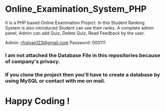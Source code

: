 # Online_Examination_System_PHP
It is a PHP based Online Examination Project. In this Student Ranking System is also introduced Student can see their ranks. A complete admin panel, Admin can add Quiz, Delete Quiz, Read Feedback by the user.

Admin: rfraiyan123@gmail.com
Password: 000111


### I am not attached the Database File in this repositories because of company's privacy.

### If you clone the project then you'll have to create a database by using MySQL or contact with me on mail.



# Happy Coding !